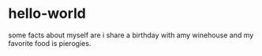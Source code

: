 # hello-world

some facts about myself are i share a birthday with amy winehouse and my favorite food is pierogies.
